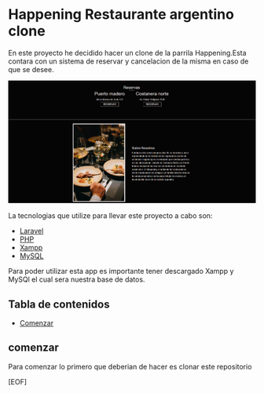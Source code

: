 # Happening Restaurante argentino clone

En este proyecto he decidido hacer un clone de la parrila Happening.Esta contara con un sistema de reservar y cancelacion de la misma en caso de que se desee.

![Happening_main](./public/imgs/happening_main.png)

La tecnologias que utilize para llevar este proyecto a cabo son:

- [Laravel](https://laravel.com/)
- [PHP](https://www.php.net/)
- [Xampp](https://www.apachefriends.org/es/index.html)
- [MySQL](https://www.mysql.com/)

Para poder utilizar esta app es importante tener descargado Xampp y MySQl el cual sera nuestra base de datos.

## Tabla de contenidos

- [Comenzar](#comenzar)

## comenzar

Para comenzar lo primero que deberian de hacer es clonar este repositorio

[EOF]
